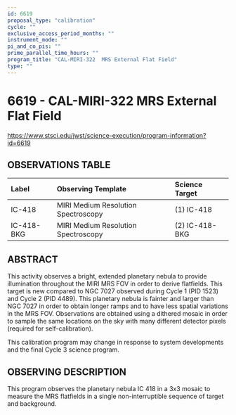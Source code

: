 ```yaml
---
id: 6619
proposal_type: "calibration"
cycle: ""
exclusive_access_period_months: ""
instrument_mode: ""
pi_and_co_pis: ""
prime_parallel_time_hours: ""
program_title: "CAL-MIRI-322  MRS External Flat Field"
type: ""
---
```

# 6619 - CAL-MIRI-322  MRS External Flat Field
https://www.stsci.edu/jwst/science-execution/program-information?id=6619
## OBSERVATIONS TABLE
| Label       | Observing Template                 | Science Target   |
| :---------- | :--------------------------------- | :--------------- |
| IC-418      | MIRI Medium Resolution Spectroscopy | (1) IC-418       |
| IC-418-BKG  | MIRI Medium Resolution Spectroscopy | (2) IC-418-BKG   |

## ABSTRACT

This activity observes a bright, extended planetary nebula to provide illumination throughout the MIRI MRS FOV in order to derive flatfields. This target is new compared to NGC 7027 observed during Cycle 1 (PID 1523) and Cycle 2 (PID 4489). This planetary nebula is fainter and larger than NGC 7027 in order to obtain longer ramps and to have less spatial variations in the MRS FOV. Observations are obtained using a dithered mosaic in order to sample the same locations on the sky with many different detector pixels (required for self-calibration).

This calibration program may change in response to system developments and the final Cycle 3 science program.

## OBSERVING DESCRIPTION

This program observes the planetary nebula IC 418 in a 3x3 mosaic to measure the MRS flatfields in a single non-interruptible sequence of target and background.